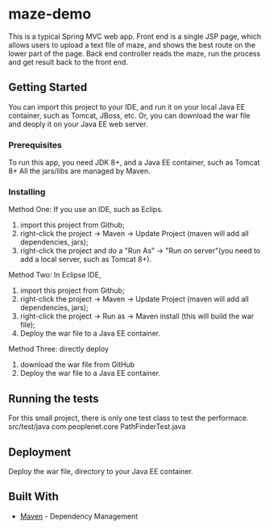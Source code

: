 # maze-demo

This is a typical Spring MVC web app. Front end is a single JSP page, which allows users to upload a text file of maze, 
and shows the best route on the lower part of the page. Back end controller reads the maze, run the process and get 
result back to the front end.

## Getting Started

You can import this project to your IDE, and run it on your local Java EE container, such as Tomcat, JBoss, etc.
Or, you can download the war file and deoply it on your Java EE web server.

### Prerequisites

To run this app, you need JDK 8+, and a Java EE container, such as Tomcat 8+
All the jars/libs are managed by Maven.

### Installing
Method One: If you use an IDE, such as Eclips.
1. import this project from Github;
2. right-click the project -> Maven -> Update Project (maven will add all dependencies, jars);
3. right-click the project and do a "Run As" -> "Run on server"(you need to add a local server, such as Tomcat 8+).

Method Two: In Eclipse IDE,
1. import this project from Github;
2. right-click the project -> Maven -> Update Project (maven will add all dependencies, jars);
3. right-click the project -> Run as -> Maven install (this will build the war file);
4. Deploy the war file to a Java EE container.

Method Three: directly deploy
1. download the war file from GitHub
2. Deploy the war file to a Java EE container.

## Running the tests
For this small project, there is only one test class to test the performace.
src/test/java
    com.peoplenet.core
        PathFinderTest.java

## Deployment
Deploy the war file, directory to your Java EE container.

## Built With

* [Maven](https://maven.apache.org/) - Dependency Management
